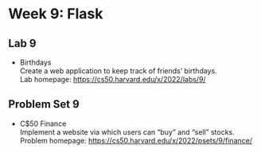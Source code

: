 # Week 9: Flask

## Lab 9
- Birthdays<br>
Create a web application to keep track of friends’ birthdays.<br>
Lab homepage: https://cs50.harvard.edu/x/2022/labs/9/

## Problem Set 9
- C$50 Finance<br>
Implement a website via which users can “buy” and “sell” stocks.<br>
Problem homepage: https://cs50.harvard.edu/x/2022/psets/9/finance/
